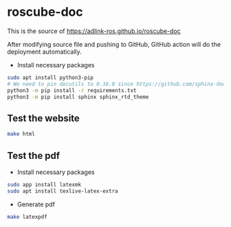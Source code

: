# roscube-doc

This is the source of https://adlink-ros.github.io/roscube-doc

After modifying source file and pushing to GitHub, GitHub action will do the deployment automatically.

* Install necessary packages

```bash
sudo apt install python3-pip
# We need to pin docutils to 0.16.0 since https://github.com/sphinx-doc/sphinx/issues/9051
python3 -m pip install -r requirements.txt
python3 -m pip install sphinx sphinx_rtd_theme
```

## Test the website

```bash
make html
```

## Test the pdf

* Install necessary packages

```bash
sudo app install latexmk
sudo apt install texlive-latex-extra
```

* Generate pdf

```bash
make latexpdf
```